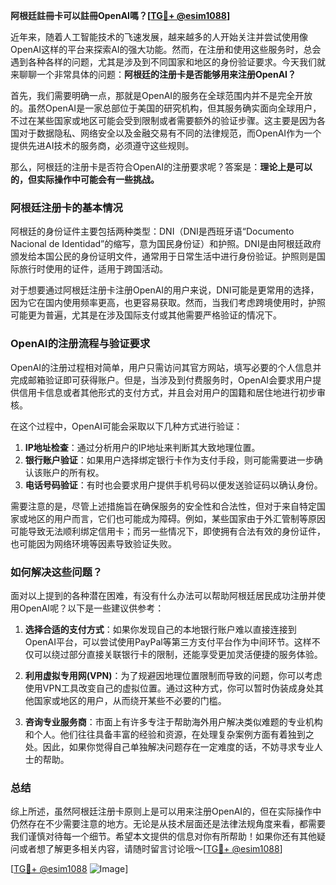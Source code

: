 **阿根廷註冊卡可以註冊OpenAI嗎？[[TG💪+ @esim1088](https://t.me/s/esim1088)]**

近年来，随着人工智能技术的飞速发展，越来越多的人开始关注并尝试使用像OpenAI这样的平台来探索AI的强大功能。然而，在注册和使用这些服务时，总会遇到各种各样的问题，尤其是涉及到不同国家和地区的身份验证要求。今天我们就来聊聊一个非常具体的问题：**阿根廷的注册卡是否能够用来注册OpenAI？**

首先，我们需要明确一点，那就是OpenAI的服务在全球范围内并不是完全开放的。虽然OpenAI是一家总部位于美国的研究机构，但其服务确实面向全球用户，不过在某些国家或地区可能会受到限制或者需要额外的验证步骤。这主要是因为各国对于数据隐私、网络安全以及金融交易有不同的法律规范，而OpenAI作为一个提供先进AI技术的服务商，必须遵守这些规则。

那么，阿根廷的注册卡是否符合OpenAI的注册要求呢？答案是：**理论上是可以的，但实际操作中可能会有一些挑战。**

### 阿根廷注册卡的基本情况

阿根廷的身份证件主要包括两种类型：DNI（DNI是西班牙语“Documento Nacional de Identidad”的缩写，意为国民身份证）和护照。DNI是由阿根廷政府颁发给本国公民的身份证明文件，通常用于日常生活中进行身份验证。护照则是国际旅行时使用的证件，适用于跨国活动。

对于想要通过阿根廷注册卡注册OpenAI的用户来说，DNI可能是更常用的选择，因为它在国内使用频率更高，也更容易获取。然而，当我们考虑跨境使用时，护照可能更为普遍，尤其是在涉及国际支付或其他需要严格验证的情况下。

### OpenAI的注册流程与验证要求

OpenAI的注册过程相对简单，用户只需访问其官方网站，填写必要的个人信息并完成邮箱验证即可获得账户。但是，当涉及到付费服务时，OpenAI会要求用户提供信用卡信息或者其他形式的支付方式，并且会对用户的国籍和居住地进行初步审核。

在这个过程中，OpenAI可能会采取以下几种方式进行验证：

1. **IP地址检查**：通过分析用户的IP地址来判断其大致地理位置。
2. **银行账户验证**：如果用户选择绑定银行卡作为支付手段，则可能需要进一步确认该账户的所有权。
3. **电话号码验证**：有时也会要求用户提供手机号码以便发送验证码以确认身份。

需要注意的是，尽管上述措施旨在确保服务的安全性和合法性，但对于来自特定国家或地区的用户而言，它们也可能成为障碍。例如，某些国家由于外汇管制等原因可能导致无法顺利绑定信用卡；而另一些情况下，即使拥有合法有效的身份证件，也可能因为网络环境等因素导致验证失败。

### 如何解决这些问题？

面对以上提到的各种潜在困难，有没有什么办法可以帮助阿根廷居民成功注册并使用OpenAI呢？以下是一些建议供参考：

1. **选择合适的支付方式**：如果你发现自己的本地银行账户难以直接连接到OpenAI平台，可以尝试使用PayPal等第三方支付平台作为中间环节。这样不仅可以绕过部分直接关联银行卡的限制，还能享受更加灵活便捷的服务体验。
   
2. **利用虚拟专用网(VPN)**：为了规避因地理位置限制而导致的问题，你可以考虑使用VPN工具改变自己的虚拟位置。通过这种方式，你可以暂时伪装成身处其他国家或地区的用户，从而绕开某些不必要的门槛。

3. **咨询专业服务商**：市面上有许多专注于帮助海外用户解决类似难题的专业机构和个人。他们往往具备丰富的经验和资源，在处理复杂案例方面有着独到之处。因此，如果你觉得自己单独解决问题存在一定难度的话，不妨寻求专业人士的帮助。

### 总结

综上所述，虽然阿根廷注册卡原则上是可以用来注册OpenAI的，但在实际操作中仍然存在不少需要注意的地方。无论是从技术层面还是法律法规角度来看，都需要我们谨慎对待每一个细节。希望本文提供的信息对你有所帮助！如果你还有其他疑问或者想了解更多相关内容，请随时留言讨论哦～[[TG💪+ @esim1088](https://t.me/s/esim1088)]

[[TG💪+ @esim1088](https://t.me/s/esim1088) ![Image](https://i.postimg.cc/4NQfJmqS/Snipaste-2025-05-13-00-14-12.png)]